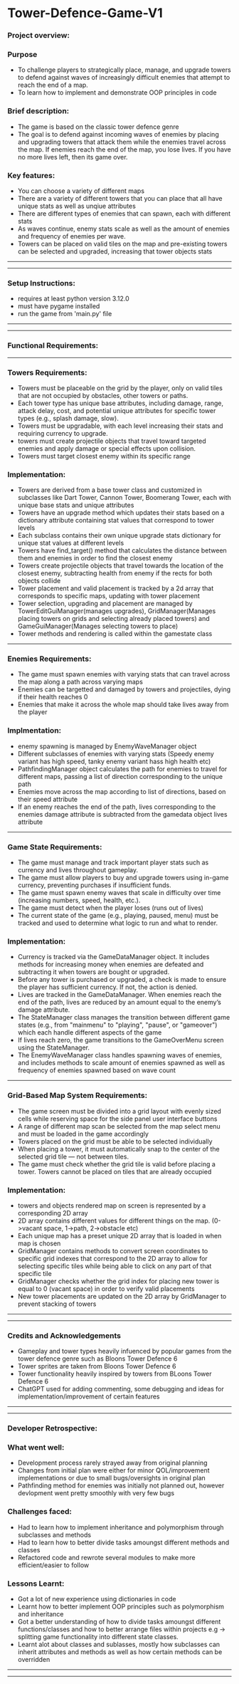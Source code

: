 # Tower-Defence-Game-V1

### Project overview:

### Purpose
* To challenge players to strategically place, manage, and upgrade towers to defend against waves of increasingly difficult enemies that attempt to reach the end of a map.
* To learn how to implement and demonstrate OOP principles in code 
### Brief description:
* The game is based on the classic tower defence genre
* The goal is to defend against incoming waves of enemies by placing and upgrading towers that attack them while the enemies travel across the map. If enemies reach the end of the map, you lose lives. If you have no more lives left, then its game over.
### Key features:
* You can choose a variety of different maps
* There are a variety of different towers that you can place that all have unique stats as well as unqiue attributes
* There are different types of enemies that can spawn, each with different stats
* As waves continue, enemy stats scale as well as the amount of enemies and frequency of enemies per wave.
* Towers can be placed on valid tiles on the map and pre-existing towers can be selected and upgraded, increasing that tower objects stats

---
---

### Setup Instructions:
- requires at least python version 3.12.0
- must have pygame installed
- run the game from 'main.py' file

---
---

### Functional Requirements:

---

### Towers Requirements:
* Towers must be placeable on the grid by the player, only on valid tiles that are not occupied by obstacles, other towers or paths.
* Each tower type has unique base attributes, including damage, range, attack delay, cost, and potential unique attributes for specific tower types (e.g., splash damage, slow).
* Towers must be upgradable, with each level increasing their stats and requiring currency to upgrade.
* towers must create projectile objects that travel toward targeted enemies and apply damage or special effects upon collision.
* Towers must target closest enemy within its specific range

### Implementation:
* Towers are derived from a base tower class and customized in subclasses like Dart Tower, Cannon Tower, Boomerang Tower, each with unique base stats and unique attributes 
* Towers have an upgrade method which updates their stats based on a dictionary attribute containing stat values that correspond to tower levels
* Each subclass contains their own unique upgrade stats dictionary for unique stat values at different levels
* Towers have find_target() method that calculates the distance between them and enemies in order to find the closest enemy
* Towers create projectile objects that travel towards the location of the closest enemy, subtracting health from enemy if the rects for both objects collide
* Tower placement and valid placement is tracked by a 2d array that corresponds to specific maps, updating with tower placement
* Tower selection, upgrading and placement are managed by TowerEditGuiManager(manages upgrades),  GridManager(Manages placing towers on grids and selecting already placed towers) and GameGuiManager(Manages selecting towers to place)
* Tower methods and rendering is called within the gamestate class

---

### Enemies Requirements:
 * The game must spawn enemies with varying stats that can travel across the map along a path across varying maps
 *  Enemies can be targetted and damaged by towers and projectiles, dying if their health reaches 0
*  Enemies that make it across the whole map should take lives away from the player
### Implmentation:
* enemy spawning is managed by EnemyWaveManager object
* Different subclasses of enemies with varying stats (Speedy enemy variant has high speed, tanky enemy variant hass high health etc)
* PathfindingManager object calculates the path for enemies to travel for different maps, passing a list of direction corresponding to the unique path
* Enemies move across the map according to list of directions, based on their speed attribute
* If an enemy reaches the end of the path, lives corresponding to the enemies damage attribute is subtracted from the gamedata object lives attribute 

---

### Game State Requirements:
* The game must manage and track important player stats such as currency and lives throughout gameplay.
* The game must allow players to buy and upgrade towers using in-game currency, preventing purchases if insufficient funds.
* The game must spawn enemy waves that scale in difficulty over time (increasing numbers, speed, health, etc.).
* The game must detect when the player loses (runs out of lives)
* The current state of the game (e.g., playing, paused, menu) must be tracked and used to determine what logic to run and what to render.
### Implementation:
* Currency is tracked via the GameDataManager object. It includes methods for increasing money when enemies are defeated and subtracting it when towers are bought or upgraded.
* Before any tower is purchased or upgraded, a check is made to ensure the player has sufficient currency. If not, the action is denied.
* Lives are tracked in the GameDataManager. When enemies reach the end of the path, lives are reduced by an amount equal to the enemy’s damage attribute.
* The StateManager class manages the transition between different game states (e.g., from "mainmenu" to "playing", "pause", or "gameover") which each handle different aspects of the game
* If lives reach zero, the game transitions to the GameOverMenu screen using the StateManager.
* The EnemyWaveManager class handles spawning waves of enemies, and includes methods to scale amount of enemies spawned as well as frequency of enemies spawned based on wave count

---

### Grid-Based Map System Requirements:
* The game screen must be divided into a grid layout with evenly sized cells while reserving space for the side panel user interface buttons
* A range of different map scan be selected from the map select menu and must be loaded in the game accordingly
* Towers placed on the grid must be able to be selected individually
* When placing a tower, it must automatically snap to the center of the selected grid tile — not between tiles.
* The game must check whether the grid tile is valid before placing a tower. Towers cannot be placed on tiles that are already occupied
### Implementation:
* towers and objects rendered map on screen is represented by a corresponding 2D array
* 2D array contains different values for different things on the map. (0->vacant space, 1->path, 2->obstacle etc)
* Each unique map has a preset unique 2D array that is loaded in when map is chosen
* GridManager contains methods to convert screen coordinates to specific grid indexes that correspond to the 2D array to allow for selecting specific tiles while being able to click on any part of that specific tile
* GridManager checks whether the grid index for placing new tower is equal to 0 (vacant space) in order to verify valid placements
* New tower placements are updated on the 2D array by GridManager to prevent stacking of towers

---
---

### Credits and Acknowledgements
* Gameplay and tower types heavily infuenced by popular games from the tower defence genre such as Bloons Tower Defence 6
* Tower sprites are taken from Bloons Tower Defence 6
* Tower functionality heavily inspired by towers from BLoons Tower Defence 6
* ChatGPT used for adding commenting, some debugging and ideas for implementation/improvement of certain features

---
---

### Developer Retrospective:

### What went well:
* Development process rarely strayed away from original planning
* Changes from initial plan were either for minor QOL/improvement implementations or due to small bugs/oversights in original plan
* Pathfinding method for enemies was initially not planned out, however devlopment went pretty smoothly with very few bugs

### Challenges faced:
* Had to learn how to implement inheritance and polymorphism through subclasses and methods
* Had to learn how to better divide tasks amoungst different methods and classes
* Refactored code and rewrote several modules to make more efficient/easier to follow

### Lessons Learnt:
* Got a lot of new experience using dictionaries in code
* Learnt how to better implement OOP principles such as polymorphism and inheritance
* Got a better understanding of how to divide tasks amoungst different functions/classes and how to better arrange files within projects e.g -> splitting game functionality into different state classes.
* Learnt alot about classes and sublasses, mostly how subclasses can inherit attributes and methods as well as how certain methods can be overridden
---
---